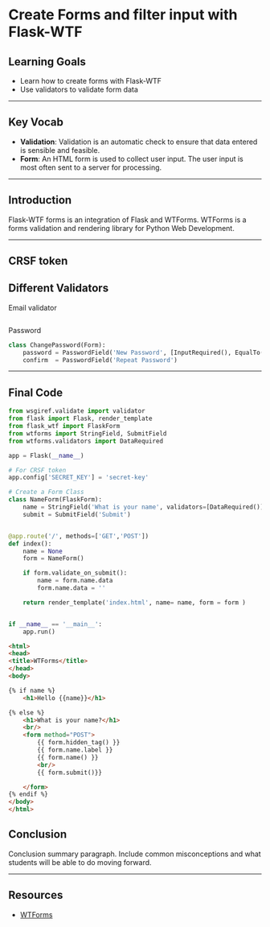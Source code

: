 # Create Forms and filter input with Flask-WTF

## Learning Goals

- Learn how to create forms with Flask-WTF
- Use validators to validate form data

***

## Key Vocab

- **Validation**: Validation is an automatic check to ensure that data entered is sensible and feasible.
- **Form**: An HTML form is used to collect user input. The user input is most often sent to a server for processing.

***

## Introduction

Flask-WTF forms is an integration of Flask and WTForms. WTForms is a forms validation and rendering library for Python Web Development.

***

## CRSF token

## Different Validators

Email validator
```py

```

Password 
```py
class ChangePassword(Form):
    password = PasswordField('New Password', [InputRequired(), EqualTo('confirm', message='Passwords must match')])
    confirm  = PasswordField('Repeat Password')

```


***

## Final Code 
```py
from wsgiref.validate import validator
from flask import Flask, render_template
from flask_wtf import FlaskForm
from wtforms import StringField, SubmitField
from wtforms.validators import DataRequired

app = Flask(__name__)

# For CRSF token
app.config['SECRET_KEY'] = 'secret-key'

# Create a Form Class
class NameForm(FlaskForm):
    name = StringField('What is your name', validators=[DataRequired()])
    submit = SubmitField('Submit')


@app.route('/', methods=['GET','POST'])
def index():
    name = None
    form = NameForm()

    if form.validate_on_submit():
        name = form.name.data
        form.name.data = ''

    return render_template('index.html', name= name, form = form )


if __name__ == '__main__':
    app.run()
```

```html
<html>
<head>
<title>WTForms</title>
</head>
<body>

{% if name %}
    <h1>Hello {{name}}</h1>

{% else %}
    <h1>What is your name?</h1>
    <br/>
    <form method="POST">
        {{ form.hidden_tag() }}
        {{ form.name.label }}
        {{ form.name() }}
        <br/>
        {{ form.submit()}}

    </form>
{% endif %}
</body>
</html>

```

## Conclusion

Conclusion summary paragraph. Include common misconceptions and what students
will be able to do moving forward.

***

## Resources

- [WTForms](https://wtforms.readthedocs.io/en/3.0.x/)
